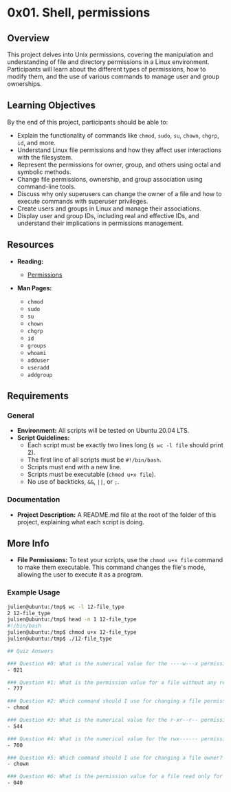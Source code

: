 # 0x01. Shell, permissions

## Overview

This project delves into Unix permissions, covering the manipulation and understanding of file and directory permissions in a Linux environment. Participants will learn about the different types of permissions, how to modify them, and the use of various commands to manage user and group ownerships.

## Learning Objectives

By the end of this project, participants should be able to:

- Explain the functionality of commands like `chmod`, `sudo`, `su`, `chown`, `chgrp`, `id`, and more.
- Understand Linux file permissions and how they affect user interactions with the filesystem.
- Represent the permissions for owner, group, and others using octal and symbolic methods.
- Change file permissions, ownership, and group association using command-line tools.
- Discuss why only superusers can change the owner of a file and how to execute commands with superuser privileges.
- Create users and groups in Linux and manage their associations.
- Display user and group IDs, including real and effective IDs, and understand their implications in permissions management.

## Resources

- **Reading:**
  - [Permissions](#)

- **Man Pages:**
  - `chmod`
  - `sudo`
  - `su`
  - `chown`
  - `chgrp`
  - `id`
  - `groups`
  - `whoami`
  - `adduser`
  - `useradd`
  - `addgroup`

## Requirements

### General

- **Environment:** All scripts will be tested on Ubuntu 20.04 LTS.
- **Script Guidelines:**
  - Each script must be exactly two lines long (`$ wc -l file` should print 2).
  - The first line of all scripts must be `#!/bin/bash`.
  - Scripts must end with a new line.
  - Scripts must be executable (`chmod u+x file`).
  - No use of backticks, `&&`, `||`, or `;`.

### Documentation

- **Project Description:** A README.md file at the root of the folder of this project, explaining what each script is doing.

## More Info

- **File Permissions:**
  To test your scripts, use the `chmod u+x file` command to make them executable. This command changes the file's mode, allowing the user to execute it as a program.

### Example Usage

```bash
julien@ubuntu:/tmp$ wc -l 12-file_type
2 12-file_type
julien@ubuntu:/tmp$ head -n 1 12-file_type
#!/bin/bash
julien@ubuntu:/tmp$ chmod u+x 12-file_type
julien@ubuntu:/tmp$ ./12-file_type

## Quiz Answers

### Question #0: What is the numerical value for the ----w---x permission?
- 021

### Question #1: What is the permission value for a file without any restriction?
- 777

### Question #2: Which command should I use for changing a file permission?
- chmod

### Question #3: What is the numerical value for the r-xr--r-- permission?
- 544

### Question #4: What is the numerical value for the rwx------ permission?
- 700

### Question #5: Which command should I use for changing a file owner?
- chown

### Question #6: What is the permission value for a file read only for the group owner?
- 040
